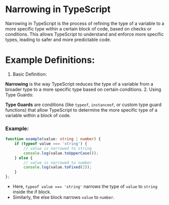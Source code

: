 # Narrowing in TypeScript
Narrowing in TypeScript is the process of refining the type of a variable to a more specific type within a certain block of code, based on checks or conditions. This allows TypeScript to understand and enforce more specific types, leading to safer and more predictable code.

# Example Definitions:
1. Basic Definition:

**Narrowing** is the way TypeScript reduces the type of a variable from a broader type to a more specific type based on certain conditions.
2. Using Type Guards:

**Type Guards** are conditions (like `typeof`, `instanceof`, or custom type guard functions) that allow TypeScript to determine the more specific type of a variable within a block of code.
<h3>Example:</h3>

```typescript
function example(value: string | number) {
    if (typeof value === 'string') {
        // value is narrowed to string
        console.log(value.toUpperCase());
    } else {
        // value is narrowed to number
        console.log(value.toFixed(2));
    }
};

```
- Here, `typeof value === 'string'`  narrows the type of `value` to `string` inside the if block.
- Similarly, the else block narrows `value` to `number`.
